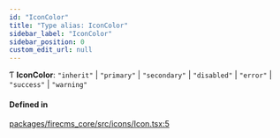 ```yaml
---
id: "IconColor"
title: "Type alias: IconColor"
sidebar_label: "IconColor"
sidebar_position: 0
custom_edit_url: null
---
```


Ƭ **IconColor**: ``"inherit"`` \| ``"primary"`` \| ``"secondary"`` \| ``"disabled"`` \| ``"error"`` \| ``"success"`` \| ``"warning"``

#### Defined in

[packages/firecms_core/src/icons/Icon.tsx:5](https://github.com/FireCMSco/firecms/blob/d45f3739/packages/firecms_core/src/icons/Icon.tsx#L5)
